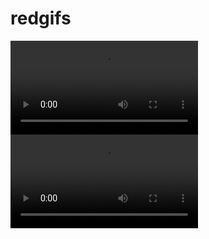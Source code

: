 # redgifs
<html>
<body>

<video width="" height="" controls>
  <source src="https://thumbs2.redgifs.com/QuarrelsomeOblongAquaticleech.mp4" type="video/mp4">
</video>
<video width="" height="" controls>
  <source src="https://thumbs2.redgifs.com/SnoopyJovialHuemul-mobile.mp4" type="video/mp4">
</video>

</body>
</html>
